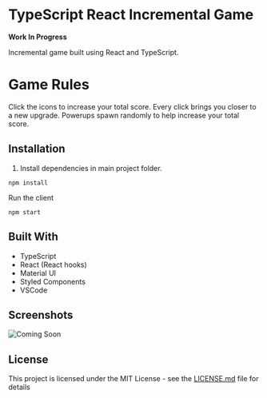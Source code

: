 # TypeScript React Incremental Game

**Work In Progress**

Incremental game built using React and TypeScript.

# Game Rules

Click the icons to increase your total score. Every click brings you closer to a new upgrade. Powerups spawn randomly to help increase your total score.

## Installation

1. Install dependencies in main project folder.

```
npm install
```

Run the client

```
npm start
```

## Built With

- TypeScript
- React (React hooks)
- Material UI
- Styled Components
- VSCode

## Screenshots

![Coming Soon](https://upload.wikimedia.org/wikipedia/commons/8/80/Comingsoon.png "Coming Soon")

## License

This project is licensed under the MIT License - see the [LICENSE.md](LICENSE.md) file for details
